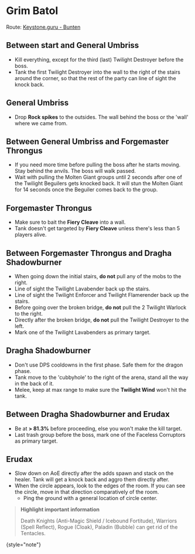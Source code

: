 # Grim Batol

Route: [Keystone.guru - Bunten](https://keystone.guru/route/grim-batol/2G3oBAs/raiderio-weekly-route-bunten/1)

## Between start and General Umbriss

- Kill everything, except for the third (last) Twilight Destroyer before the boss.
- Tank the first Twilight Destroyer into the wall to the right of the stairs around the corner, so that the rest of the party can line of sight the knock back.

## General Umbriss

- Drop **Rock spikes** to the outsides. The wall behind the boss or the 'wall' where we came from.

## Between General Umbriss and Forgemaster Throngus

- If you need more time before pulling the boss after he starts moving. Stay behind the anvils. The boss will walk passed.
- Wait with pulling the Molten Giant groups until 2 seconds after one of the Twilight Beguilers gets knocked back. It will stun the Molten Giant for 14 seconds once the Beguiler comes back to the group.

## Forgemaster Throngus

- Make sure to bait the **Fiery Cleave** into a wall.
- Tank doesn't get targeted by **Fiery Cleave** unless there's less than 5 players alive.

## Between Forgemaster Throngus and Dragha Shadowburner

- When going down the initial stairs, **do not** pull any of the mobs to the right.
- Line of sight the Twilight Lavabender back up the stairs.
- Line of sight the Twilight Enforcer and Twilight Flamerender back up the stairs.
- Before going over the broken bridge, **do not** pull the 2 Twilight Warlock to the right.
- Directly after the broken bridge, **do not** pull the Twilight Destroyer to the left.
- Mark one of the Twilight Lavabenders as primary target.

## Dragha Shadowburner

- Don't use DPS cooldowns in the first phase. Safe them for the dragon phase.
- Tank move to the 'cubbyhole' to the right of the arena, stand all the way in the back of it.
- Melee, keep at max range to make sure the **Twilight Wind** won't hit the tank.

## Between Dragha Shadowburner and Erudax

- Be at **> 81.3%** before proceeding, else you won't make the kill target.
- Last trash group before the boss, mark one of the Faceless Corruptors as primary target.

## Erudax

- Slow down on AoE directly after the adds spawn and stack on the healer. Tank will get a knock back and aggro them directly after.
- When the circle appears, look to the edges of the room. If you can see the circle, move in that direction comparatively of the room.
  - Ping the ground with a general location of circle center.

> **Highlight important information**
>
> Death Knights (Anti-Magic Shield / Icebound Fortitude), Warriors (Spell Reflect), Rogue (Cloak), Paladin (Bubble) can get rid of the Tentacles.
>
{style="note"}
